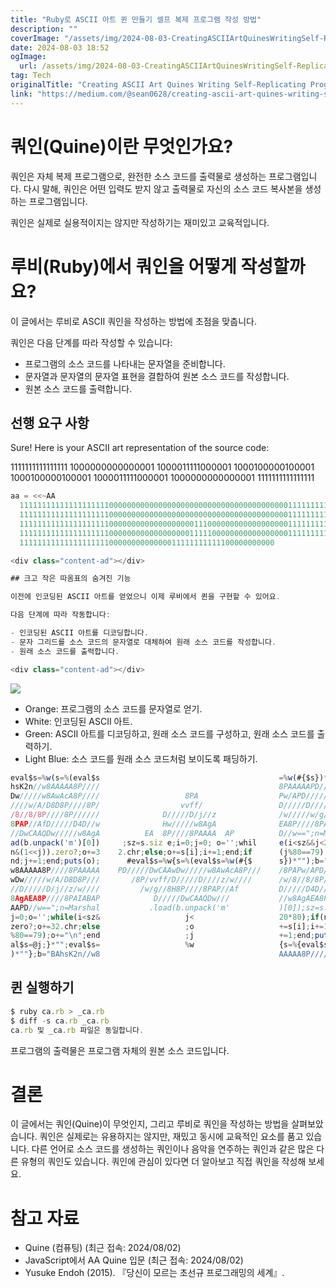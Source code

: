 ```yaml
---
title: "Ruby로 ASCII 아트 퀸 만들기 셀프 복제 프로그램 작성 방법"
description: ""
coverImage: "/assets/img/2024-08-03-CreatingASCIIArtQuinesWritingSelf-ReplicatingProgramsinRuby_0.png"
date: 2024-08-03 18:52
ogImage: 
  url: /assets/img/2024-08-03-CreatingASCIIArtQuinesWritingSelf-ReplicatingProgramsinRuby_0.png
tag: Tech
originalTitle: "Creating ASCII Art Quines Writing Self-Replicating Programs in Ruby"
link: "https://medium.com/@sean0628/creating-ascii-art-quines-writing-self-replicating-programs-in-ruby-c5d1f7a1c4e0"
---
```



# 쿼인(Quine)이란 무엇인가요?

쿼인은 자체 복제 프로그램으로, 완전한 소스 코드를 출력물로 생성하는 프로그램입니다. 다시 말해, 쿼인은 어떤 입력도 받지 않고 출력물로 자신의 소스 코드 복사본을 생성하는 프로그램입니다.

쿼인은 실제로 실용적이지는 않지만 작성하기는 재미있고 교육적입니다.

# 루비(Ruby)에서 쿼인을 어떻게 작성할까요?

<div class="content-ad"></div>

이 글에서는 루비로 ASCII 쿼인을 작성하는 방법에 초점을 맞춥니다. 

쿼인은 다음 단계를 따라 작성할 수 있습니다:

- 프로그램의 소스 코드를 나타내는 문자열을 준비합니다.
- 문자열과 문자열의 문자열 표현을 결합하여 원본 소스 코드를 작성합니다.
- 원본 소스 코드를 출력합니다.

## 선행 요구 사항

<div class="content-ad"></div>

Sure! Here is your ASCII art representation of the source code:


1111111111111111
1000000000000001
1000011111000001
1000100000100001
1000100000100001
1000011111000001
1000000000000001
1111111111111111


<div class="content-ad"></div>

```js
aa = <<~AA
  11111111111111111111000000000000000000000000000000000000000011111111111111111111
  11111111111111111111000000000000000000000000000000000000000011111111111111111111
  11111111111111111111000000000000000000011100000000000000000011111111111111111111
  11111111111111111111000000000000000000111110000000000000000011111111111111111111
  111111111111111111110000000000000011111111111100000000000

<div class="content-ad"></div>

## 크고 작은 따옴표의 숨겨진 기능

이전에 인코딩된 ASCII 아트를 얻었으니 이제 루비에서 퀸을 구현할 수 있어요.

다음 단계에 따라 작동합니다:

- 인코딩된 ASCII 아트를 디코딩합니다.
- 문자 그리드를 소스 코드의 문자열로 대체하여 원래 소스 코드를 작성합니다.
- 원래 소스 코드를 출력합니다.

<div class="content-ad"></div>

```
<img src="/assets/img/2024-08-03-CreatingASCIIArtQuinesWritingSelf-ReplicatingProgramsinRuby_0.png" />

- Orange: 프로그램의 소스 코드를 문자열로 얻기.
- White: 인코딩된 ASCII 아트.
- Green: ASCII 아트를 디코딩하고, 원래 소스 코드를 구성하고, 원래 소스 코드를 출력하기.
- Light Blue: 소스 코드를 원래 소스 코드처럼 보이도록 패딩하기.

```js
eval$s=%w(s=%(eval$s                                        =%w(#{$s})*"");b="BA
hsK2n//w8AAAAA8P////                                        8PAAAAAPD/////DwCAAw
Dw/////w8AwAcA8P////                   8PA                  Pw/APD/////DwD8PwDw/
////w/A/D8D8P////8P/                  vvff/                 D/////D////z/w/////w
/8//8/8P////8P//////              D/////D/j//z              /w/////w/g//8H8P////
8PAP//AfD/////D4D//w              Hw/////w8AgA              EA8P////8PAIABAPD///
//DwCAAQDw/////w8AgA          EA  8P////8PAAAA  AP          D//w==";n=Marshal.lo
ad(b.unpack('m')[0])     ;sz=s.siz e;i=0;j=0; o='';whil     e(i<sz&&j<20*80);if(
n&(1<<j)).zero?;o+=3    2.chr;else;o+=s[i];i+=1;end;if      (j%80==79);o+="\n";e
nd;j+=1;end;puts(o);      #eval$s=%w{s=%(eval$s=%w(#{$      s})*"");b="BAhsK2n//
w8AAAAA8P////8PAAAAA    PD/////DwCAAwDw/////w8AwAcA8P///    /8PAPw/APD/////DwD8P
wDw/////w/A/D8D8P///       /8P/vvff/D/////D////z/w////      /w/8//8/8P////8P////
//D/////D/j//z/w////         /w/g//8H8P////8PAP//Af         D/////D4D//wHw/////w
8AgAEA8P////8PAIABAP            D/////DwCAAQDw///           //w8AgAEA8P////8PAAA
AAPD//w==";n=Marshal           .load(b.unpack('m'           )[0]);sz=s.size;i=0;
j=0;o='';while(i<sz&                   j<                   20*80);if(n&(1<<j)).
zero?;o+=32.chr;else                   ;o                   +=s[i];i+=1;end;if(j
%80==79);o+="\n";end                   ;j                   +=1;end;puts(o);q@ev
al$s=@j;}*"";eval$s=                   %w                   {s=%{eval$s=%w(#{$s}
)*""};b="BAhsK2n//w8                                        AAAAA8P////8PAAA)*""
```

## 퀸 실행하기


<div class="content-ad"></div>

```js
$ ruby ca.rb > _ca.rb
$ diff -s ca.rb _ca.rb
ca.rb 및 _ca.rb 파일은 동일합니다.
```

프로그램의 출력물은 프로그램 자체의 원본 소스 코드입니다.

# 결론

이 글에서는 쿼인(Quine)이 무엇인지, 그리고 루비로 쿼인을 작성하는 방법을 살펴보았습니다. 쿼인은 실제로는 유용하지는 않지만, 재밌고 동시에 교육적인 요소를 품고 있습니다. 다른 언어로 소스 코드를 생성하는 쿼인이나 음악을 연주하는 쿼인과 같은 많은 다른 유형의 쿼인도 있습니다. 쿼인에 관심이 있다면 더 알아보고 직접 쿼인을 작성해 보세요.

<div class="content-ad"></div>

# 참고 자료

- Quine (컴퓨팅) (최근 접속: 2024/08/02)
- JavaScript에서 AA Quine 입문 (최근 접속: 2024/08/02)
- Yusuke Endoh (2015). 『당신이 모르는 초선규 프로그래밍의 세계』.